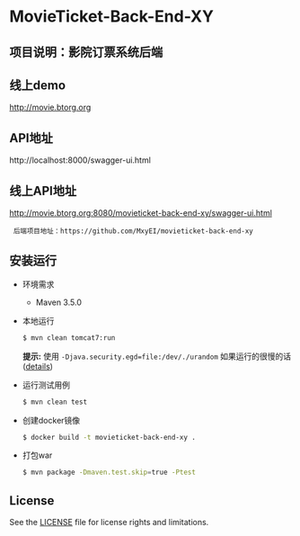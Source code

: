 # MovieTicket-Back-End-XY

## 项目说明：影院订票系统后端

## 线上demo
http://movie.btorg.org

## API地址
http://localhost:8000/swagger-ui.html

## 线上API地址
http://movie.btorg.org:8080/movieticket-back-end-xy/swagger-ui.html


     
     后端项目地址：https://github.com/MxyEI/movieticket-back-end-xy
     

## 安装运行

- 环境需求

    - Maven 3.5.0

- 本地运行

    ```bash
    $ mvn clean tomcat7:run
    ```

    **提示:** 使用 `-Djava.security.egd=file:/dev/./urandom` 如果运行的很慢的话 ([details](http://nobodyiam.com/2016/06/07/tomcat-startup-slow/))

- 运行测试用例

    ```bash
    $ mvn clean test
    ```

- 创建docker镜像

    ```bash
    $ docker build -t movieticket-back-end-xy .
    ```
- 打包war
    ```bash
    $ mvn package -Dmaven.test.skip=true -Ptest
    ```

## License

See the [LICENSE](./LICENSE) file for license rights and limitations.


